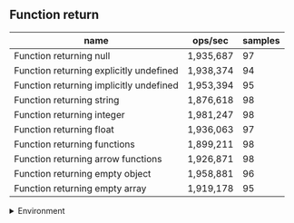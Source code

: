 ## Function return

|name|ops/sec|samples|
|-|-|-|
|Function returning null|1,935,687|97|
|Function returning explicitly undefined|1,938,374|94|
|Function returning implicitly undefined|1,953,394|95|
|Function returning string|1,876,618|98|
|Function returning integer|1,981,247|98|
|Function returning float|1,936,063|97|
|Function returning functions|1,899,211|98|
|Function returning arrow functions|1,926,871|98|
|Function returning empty object|1,958,881|96|
|Function returning empty array|1,919,178|95|


<details>
<summary>Environment</summary>

* __Machine:__ linux x64 | 4 vCPUs | 15.2GB Mem
* __Run:__ Fri May 03 2024 22:11:25 GMT+0000 (Coordinated Universal Time)
</details>

<!--
{"environment":{"platform":"linux","arch":"x64","cpus":4,"totalMemory":15.245216369628906},"benchmarks":[{"name":"Function returning null","opsSec":1935687.3036894458,"samples":4},{"name":"Function returning explicitly undefined","opsSec":1938373.6211498058,"samples":5},{"name":"Function returning implicitly undefined","opsSec":1953394.3128406084,"samples":5},{"name":"Function returning string","opsSec":1876617.7257771986,"samples":5},{"name":"Function returning integer","opsSec":1981247.138301932,"samples":6},{"name":"Function returning float","opsSec":1936062.644122578,"samples":5},{"name":"Function returning functions","opsSec":1899210.8615185672,"samples":5},{"name":"Function returning arrow functions","opsSec":1926870.7226528672,"samples":7},{"name":"Function returning empty object","opsSec":1958880.70250652,"samples":6},{"name":"Function returning empty array","opsSec":1919177.853011982,"samples":6}]}-->
